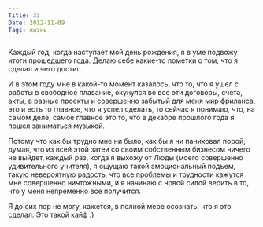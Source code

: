 ```yaml
---
Title: 33
Date: 2012-11-09
Tags: жизнь
---
```


Каждый год, когда наступает мой день рождения, я в уме подвожу итоги прошедшего года. Делаю себе какие-то пометки о том, что я сделал и чего достиг.

И в этом году мне в какой-то момент казалось, что то, что я ушел с работы в свободное плавание, окунулся во все эти договоры, счета, акты, в разные проекты и совершенно забытый для меня мир фриланса, это и есть то главное, что я успел сделать, то сейчас я понимаю, что, на самом деле, самое главное это то, что в декабре прошлого года я пошел заниматься музыкой.

Потому что как бы трудно мне ни было, как бы я ни паниковал порой, думая, что из всей этой затеи со своим собственным бизнесом ничего не выйдет, каждый раз, когда я выхожу от Люды (моего совершенно удивительного учителя), я ощущаю такой эмоциональный подъем, такую невероятную радость, что все проблемы и трудности кажутся мне совершенно ничтожными, и я начинаю с новой силой верить в то, что у меня непременно все получится.

Я до сих пор не могу, кажется, в полной мере осознать, что я это сделал. Это такой кайф :)